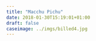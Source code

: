 ```yaml
---
title: "Macchu Pichu"
date: 2018-01-30T15:19:01+01:00
draft: false
caseimage: ../imgs/billed4.jpg
---
```



